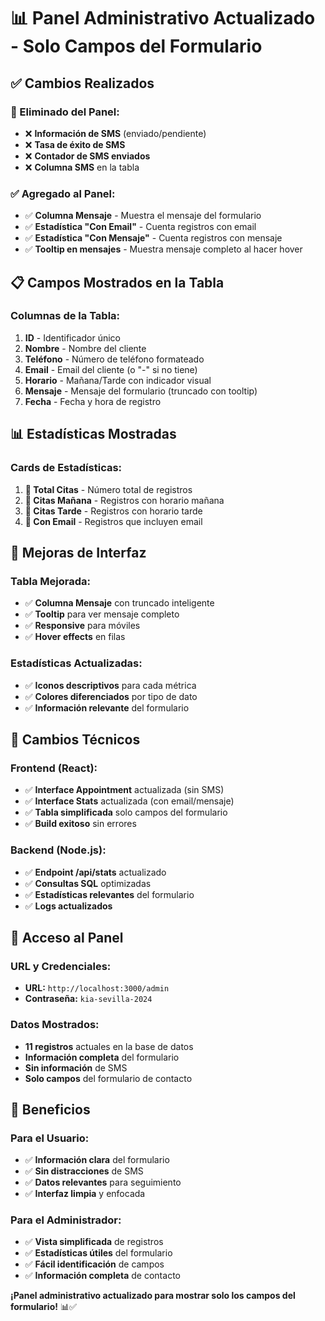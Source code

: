 # 📊 Panel Administrativo Actualizado - Solo Campos del Formulario

## ✅ Cambios Realizados

### 🔄 Eliminado del Panel:
- ❌ **Información de SMS** (enviado/pendiente)
- ❌ **Tasa de éxito de SMS**
- ❌ **Contador de SMS enviados**
- ❌ **Columna SMS** en la tabla

### ✅ Agregado al Panel:
- ✅ **Columna Mensaje** - Muestra el mensaje del formulario
- ✅ **Estadística "Con Email"** - Cuenta registros con email
- ✅ **Estadística "Con Mensaje"** - Cuenta registros con mensaje
- ✅ **Tooltip en mensajes** - Muestra mensaje completo al hacer hover

## 📋 Campos Mostrados en la Tabla

### Columnas de la Tabla:
1. **ID** - Identificador único
2. **Nombre** - Nombre del cliente
3. **Teléfono** - Número de teléfono formateado
4. **Email** - Email del cliente (o "-" si no tiene)
5. **Horario** - Mañana/Tarde con indicador visual
6. **Mensaje** - Mensaje del formulario (truncado con tooltip)
7. **Fecha** - Fecha y hora de registro

## 📊 Estadísticas Mostradas

### Cards de Estadísticas:
1. **📝 Total Citas** - Número total de registros
2. **🌅 Citas Mañana** - Registros con horario mañana
3. **🌆 Citas Tarde** - Registros con horario tarde
4. **📧 Con Email** - Registros que incluyen email

## 🎨 Mejoras de Interfaz

### Tabla Mejorada:
- ✅ **Columna Mensaje** con truncado inteligente
- ✅ **Tooltip** para ver mensaje completo
- ✅ **Responsive** para móviles
- ✅ **Hover effects** en filas

### Estadísticas Actualizadas:
- ✅ **Iconos descriptivos** para cada métrica
- ✅ **Colores diferenciados** por tipo de dato
- ✅ **Información relevante** del formulario

## 🔧 Cambios Técnicos

### Frontend (React):
- ✅ **Interface Appointment** actualizada (sin SMS)
- ✅ **Interface Stats** actualizada (con email/mensaje)
- ✅ **Tabla simplificada** solo campos del formulario
- ✅ **Build exitoso** sin errores

### Backend (Node.js):
- ✅ **Endpoint /api/stats** actualizado
- ✅ **Consultas SQL** optimizadas
- ✅ **Estadísticas relevantes** del formulario
- ✅ **Logs actualizados**

## 📱 Acceso al Panel

### URL y Credenciales:
- **URL:** `http://localhost:3000/admin`
- **Contraseña:** `kia-sevilla-2024`

### Datos Mostrados:
- **11 registros** actuales en la base de datos
- **Información completa** del formulario
- **Sin información** de SMS
- **Solo campos** del formulario de contacto

## 🎯 Beneficios

### Para el Usuario:
- ✅ **Información clara** del formulario
- ✅ **Sin distracciones** de SMS
- ✅ **Datos relevantes** para seguimiento
- ✅ **Interfaz limpia** y enfocada

### Para el Administrador:
- ✅ **Vista simplificada** de registros
- ✅ **Estadísticas útiles** del formulario
- ✅ **Fácil identificación** de campos
- ✅ **Información completa** de contacto

**¡Panel administrativo actualizado para mostrar solo los campos del formulario!** 📊✅
